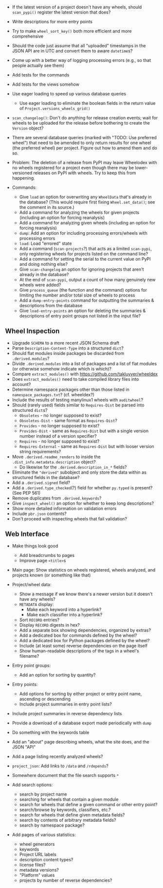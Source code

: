 - If the latest version of a project doesn't have any wheels, should
  `scan_pypi()` register the latest version that does?
- Write descriptions for more entry points
- Try to make `wheel_sort_key()` both more efficient and more comprehensive
- Should the code just assume that all "uploaded" timestamps in the JSON API
  are in UTC and convert them to aware `datetime`s?
- Come up with a better way of logging processing errors (e.g., so that people
  actually see them)
- Add tests for the commands
- Add tests for the views somehow
- Use eager loading to speed up various database queries
    - Use eager loading to eliminate the boolean fields in the return value of
      `Project.versions_wheels_grid()`
- `scan_changelog()`: Don't do anything for release creation events; wait for
  wheels to be uploaded for the release before bothering to create the
  `Version` object?

- There are several database queries (marked with "TODO: Use preferred wheel")
  that need to be amended to only return results for one wheel (the preferred
  wheel) per project.  Figure out how to amend them and do so.

- Problem: The deletion of a release from PyPI may leave Wheelodex with no
  wheels registered for a project even though there may be lower-versioned
  releases on PyPI with wheels.  Try to keep this from happening.

- Commands:
    - Give `load` an option for overwriting any `WheelData` that's already in
      the database?  (This would require first fixing `Wheel.set_data()`; see
      the comment in its source.)
    - Add a command for analyzing the wheels for given projects (including an
      option for forcing reanalysis)
    - Add a command for analyzing given wheels (including an option for forcing
      reanalysis)
    - `dump`: Add an option for including processing errors/wheels with
      processing errors
    - `load`: Load "errored" state
    - Add a command (`scan-projects`?) that acts as a limited `scan-pypi`, only
      registering wheels for projects listed on the command line?
    - Add a command for setting the serial to the current value on PyPI and
      doing nothing else?
    - Give `scan-changelog` an option for ignoring projects that aren't already
      in the database?
    - At the end of `scan-pypi`, output a count of how many genuinely new
      wheels were added?
    - Give `process_queue` (the function and the command) options for limiting
      the number and/or total size of wheels to process
    - Add a `dump-entry-points` command for outputting the summaries &
      descriptions from the database
    - Give `load-entry-points` an option for deleting the summaries &
      descriptions of entry point groups not listed in the input file?

Wheel Inspection
----------------
- Upgrade `SCHEMA` to a more recent JSON Schema draft
- Parse `Description-Content-Type` into a structured `dict`?
- Should flat modules inside packages be discarded from `.derived.modules`?
- Divide `.derived.modules` into a list of packages and a list of flat modules
  (or otherwise somehow indicate which is which)?
- Compare `extract_modules()` with <https://github.com/takluyver/wheeldex>
- Does `extract_modules()` need to take compiled library files into account?
- Determine namespace packages other than those listed in
  `namespace_packages.txt`?  (cf. wheeldex?)
- Include the results of testing manylinux1 wheels with `auditwheel`?
- Should (rarely used) fields similar to `Requires-Dist` be parsed into
  structured `dict`s?
    - `Obsoletes` - no longer supposed to exist?
    - `Obsoletes-Dist` - same format as `Requires-Dist`?
    - `Provides` - no longer supposed to exist?
    - `Provides-Dist` - same as `Requires-Dist` but with a single version
      number instead of a version specifier?
    - `Requires` - no longer supposed to exist?
    - `Requires-External` - same as `Requires-Dist` but with looser version
      string requirements?
- Move `.derived.readme_renders` to inside the
  `.dist_info.metadata.description` object?
    - Do likewise for the `.derived.description_in_*` fields?
- Eliminate the `"derived"` subobject and only store the data within as
  structured fields in the database?
- Add a `.derived.signed` field?
- Add a `.derived.type_checked`(?) field for whether `py.typed` is present?
  (See PEP 561)
- Remove duplicates from `.derived.keywords`?
- Give `inspect_wheel()` an option for whether to keep long descriptions?
- Show more detailed information on validation errors
- Include `pbr.json` contents?
- Don't proceed with inspecting wheels that fail validation?

Web Interface
-------------
- Make things look good
    - Add breadcrumbs to pages
    - Improve page `<title>`s
- Main page: Show statistics on wheels registered, wheels analyzed, and
  projects known (or something like that)
- Project/wheel data:
    - Show a message if we know there's a newer version but it doesn't have any
      wheels?
    - `METADATA` display:
        - Make each keyword into a hyperlink?
        - Make each classifier into a hyperlink?
    - Sort `RECORD` entries?
    - Display `RECORD` digests in hex?
    - Add a separate box showing dependencies, organized by extras?
    - Add a dedicated box for commands defined by the wheel?
    - Add a dedicated box for Python packages defined by the wheel?
    - Include (at least some) reverse dependencies on the page itself
    - Show human-readable descriptions of the tags in a wheel's filename?
- Entry point groups:
    - Add an option for sorting by quantity?
- Entry points:
    - Add options for sorting by either project or entry point name, ascending
      or descending
    - Include project summaries in entry point lists?
- Include project summaries in reverse dependency lists
- Provide a download of a database export made periodically with `dump`
- Do something with the keywords table
- Add an "about" page describing wheels, what the site does, and the JSON "API"
- Add a page listing recently analyzed wheels?
- `project_json`: Add links to `/data` and `/rdepends`?
- Somewhere document that the file search supports `*`

- Add search options:
    - search by project name
    - searching for wheels that contain a given module
    - search for wheels that define a given command or other entry point?
    - search/browse by keywords, classifiers, etc.?
    - search for wheels that define given metadata fields?
    - search by contents of arbitrary metadata fields?
    - search by namespace package?

- Add pages of various statistics:
   - wheel generators
   - keywords
   - Project URL labels
   - description content types?
   - license files?
   - metadata versions?
   - "Platform" values
   - projects by number of reverse dependencies?
